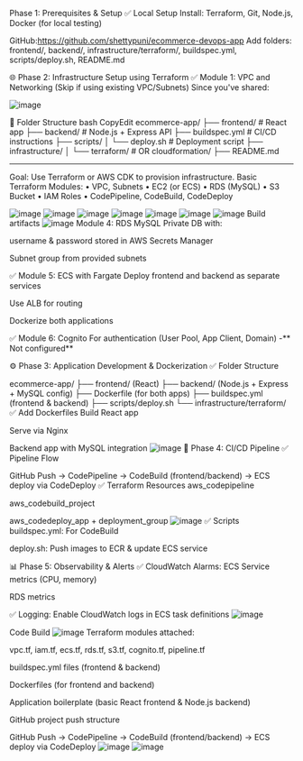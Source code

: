 Phase 1: Prerequisites & Setup ✅ Local Setup Install: Terraform, Git, Node.js, Docker (for local testing)

GitHub:https://github.com/shettypuni/ecommerce-devops-app
Add folders: frontend/, backend/, infrastructure/terraform/, buildspec.yml, scripts/deploy.sh, README.md

🌐 Phase 2: Infrastructure Setup using Terraform ✅ Module 1: VPC and Networking (Skip if using existing VPC/Subnets) Since you've shared:


![image](https://github.com/user-attachments/assets/9c439d23-8d4b-4286-87d9-7f4e81466bef)

📁 Folder Structure
bash
CopyEdit
ecommerce-app/
├── frontend/          # React app
├── backend/           # Node.js + Express API
├── buildspec.yml      # CI/CD instructions
├── scripts/
│   └── deploy.sh      # Deployment script
├── infrastructure/
│   └── terraform/     # OR cloudformation/
├── README.md
________________________________________
Goal: Use Terraform or AWS CDK to provision infrastructure.
Basic Terraform Modules:
•	VPC, Subnets
•	EC2 (or ECS)
•	RDS (MySQL)
•	S3 Bucket
•	IAM Roles
•	CodePipeline, CodeBuild, CodeDeploy


![image](https://github.com/user-attachments/assets/fc313326-d8dc-4707-a4d5-835ba6e4f4a7)
![image](https://github.com/user-attachments/assets/75af776c-759c-4be1-bcd4-8d5e3446e46e)
![image](https://github.com/user-attachments/assets/9ff86208-c529-477b-a276-033da15b494d)
![image](https://github.com/user-attachments/assets/14c670db-1669-46f7-a5b4-306165cf8fb4)
![image](https://github.com/user-attachments/assets/36ff366c-b0dd-49ad-b420-bce79f8a40b9)
![image](https://github.com/user-attachments/assets/017f5a55-f66c-45bb-ac29-a2a470b0bdef)
![image](https://github.com/user-attachments/assets/f8ca0f08-72aa-4044-be29-4d1467857df0)
Build artifacts
![image](https://github.com/user-attachments/assets/16b42e29-5e53-48b0-9429-1a1ec2addaa3)
Module 4: RDS MySQL Private DB with:

username & password stored in AWS Secrets Manager

Subnet group from provided subnets

✅ Module 5: ECS with Fargate Deploy frontend and backend as separate services

Use ALB for routing

Dockerize both applications

✅ Module 6: Cognito For authentication (User Pool, App Client, Domain) -** Not configured**

⚙️ Phase 3: Application Development & Dockerization ✅ Folder Structure

ecommerce-app/ ├── frontend/ (React) ├── backend/ (Node.js + Express + MySQL config) ├── Dockerfile (for both apps) ├── buildspec.yml (frontend & backend) ├── scripts/deploy.sh └── infrastructure/terraform/ ✅ Add Dockerfiles Build React app

Serve via Nginx

Backend app with MySQL integration
![image](https://github.com/user-attachments/assets/4eadd599-79de-4fd5-8b5e-666a2eaa900d)
🚀 Phase 4: CI/CD Pipeline ✅ Pipeline Flow

GitHub Push → CodePipeline → CodeBuild (frontend/backend) → ECS deploy via CodeDeploy ✅ Terraform Resources aws_codepipeline

aws_codebuild_project

aws_codedeploy_app + deployment_group 
![image](https://github.com/user-attachments/assets/ba84cf29-fc05-4a79-a3c6-4fc9abadee79)
✅ Scripts buildspec.yml: For CodeBuild

deploy.sh: Push images to ECR & update ECS service

📊 Phase 5: Observability & Alerts ✅ CloudWatch Alarms: ECS Service metrics (CPU, memory)

RDS metrics

✅ Logging: Enable CloudWatch logs in ECS task definitions
![image](https://github.com/user-attachments/assets/b188b7f8-95cb-49e5-a6bb-882fe8aa9ba9)

Code Build
![image](https://github.com/user-attachments/assets/61774e35-5907-45b9-8b28-45b19ba4da95)
 Terraform modules attached:

vpc.tf, iam.tf, ecs.tf, rds.tf, s3.tf, cognito.tf, pipeline.tf

buildspec.yml files (frontend & backend)

Dockerfiles (for frontend and backend)

Application boilerplate (basic React frontend & Node.js backend)

GitHub project push structure

GitHub Push → CodePipeline → CodeBuild (frontend/backend) → ECS deploy via CodeDeploy
![image](https://github.com/user-attachments/assets/888c1787-abd7-4df1-899f-f97a7414a21d)
![image](https://github.com/user-attachments/assets/c2e65e2b-9754-444e-bdec-44c7d89b491a)



